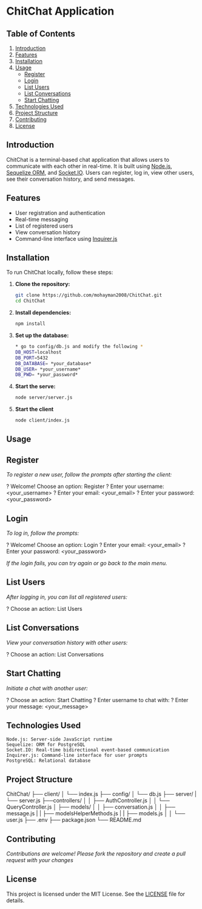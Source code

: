 # ChitChat Application

## Table of Contents

1. [Introduction](#introduction)
2. [Features](#features)
3. [Installation](#installation)
4. [Usage](#usage)
   - [Register](#register)
   - [Login](#login)
   - [List Users](#list-users)
   - [List Conversations](#list-conversations)
   - [Start Chatting](#start-chatting)
5. [Technologies Used](#technologies-used)
6. [Project Structure](#project-structure)
7. [Contributing](#contributing)
8. [License](#license)

## Introduction

ChitChat is a terminal-based chat application that allows users to communicate with each other in real-time. It is built using [Node.js](https://nodejs.org/), [Sequelize ORM](https://sequelize.org/), and [Socket.IO](https://socket.io/). Users can register, log in, view other users, see their conversation history, and send messages.

## Features

- User registration and authentication
- Real-time messaging
- List of registered users
- View conversation history
- Command-line interface using [Inquirer.js](https://github.com/SBoudrias/Inquirer.js)

## Installation

To run ChitChat locally, follow these steps:

1. **Clone the repository:**
   ```bash
   git clone https://github.com/mohayman2008/ChitChat.git
   cd ChitChat

2. **Install dependencies:**
    ```bash
    npm install
3. **Set up the database:**
    ```bash
    * go to config/db.js and modify the following *
    DB_HOST=localhost
    DB_PORT=5432
    DB_DATABASE= *your_database*
    DB_USER= *your_username*
    DB_PWD= *your_password*

4.  **Start the serve:**
    ```bash
    node server/server.js

5. **Start the client**
    ```bash
    node client/index.js

## Usage

## Register
*To register a new user, follow the prompts after starting the client:*

  ? Welcome! Choose an option: Register
  ? Enter your username: <your_username>
  ? Enter your email: <your_email>
  ? Enter your password: <your_password>

## Login
*To log in, follow the prompts:*

? Welcome! Choose an option: Login
? Enter your email: <your_email>
? Enter your password: <your_password>

*If the login fails, you can try again or go back to the main menu.*

## List Users
*After logging in, you can list all registered users:*

? Choose an action: List Users

## List Conversations
*View your conversation history with other users:*

? Choose an action: List Conversations

## Start Chatting
*Initiate a chat with another user:*

? Choose an action: Start Chatting
? Enter username to chat with: <username>
? Enter your message: <your_message>

## Technologies Used
```
Node.js: Server-side JavaScript runtime
Sequelize: ORM for PostgreSQL
Socket.IO: Real-time bidirectional event-based communication
Inquirer.js: Command-line interface for user prompts
PostgreSQL: Relational database
```

## Project Structure
ChitChat/
├── client/
│   └── index.js
├── config/
│   └── db.js
├── server/
|    └── server.js
├──controllers/
│   │   ├── AuthController.js
│   │   └── QueryController.js
│   ├── models/
│   │   ├── conversation.js
│   │   ├── message.js
|   |   ├── modelsHelperMethods.js
|   |   ├── models.js
│   │   └── user.js
├── .env
├── package.json
└── README.md

## Contributing
*Contributions are welcome! Please fork the repository and create a pull request with your changes*

## License

This project is licensed under the MIT License. See the [LICENSE](LICENSE) file for details.
